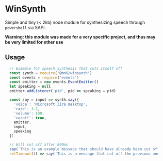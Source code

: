 # WinSynth

Simple and tiny (< 2kb) node module for synthesizing speech through `powershell` via SAPI.

**Warning: this module was made for a very specific project, and thus may be very limited for other use**

## Usage

```js
  // Example for speech synthesis that cuts itself off
  const synth = require('@mn6/winsynth')
  const events = require('events')
  const emitter = new events.EventEmitter()
  let speaking = null
  emitter.addListener('pid', pid => speaking = pid)

  const say = input => synth.say({
    'voice': 'Microsoft Zira Desktop',
    'rate': 1.2,
    'volume': 100,
    'cutoff': true,
    emitter,
    input,
    speaking
  })

  // Will cut off after 800ms
  say('This is an example message that should have already been cut off by another message.')
  setTimeout(() => say('This is a message that cut off the previous one!'), 800)
```

